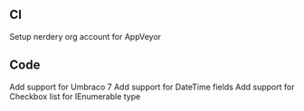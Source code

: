 ## CI

Setup nerdery org account for AppVeyor

## Code

Add support for Umbraco 7
Add support for DateTime fields
Add support for Checkbox list for IEnumerable<string> type
